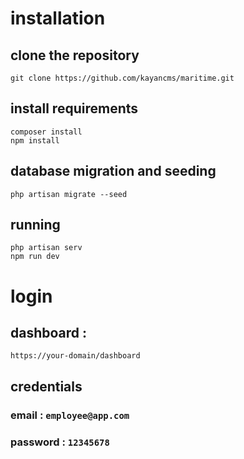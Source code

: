 
# installation
## clone the repository
 ```
 git clone https://github.com/kayancms/maritime.git
 ```

## install  requirements 
```
composer install
npm install 
```

## database migration and seeding
```
php artisan migrate --seed
```


## running
```
php artisan serv 
npm run dev
```

#  login
## dashboard :
`https://your-domain/dashboard`
## credentials
### email : `employee@app.com`
### password : `12345678`
